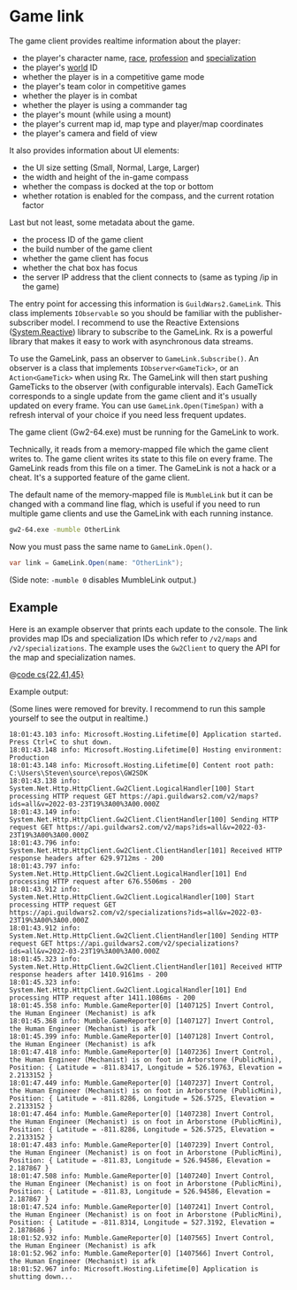 # Game link

The game client provides realtime information about the player:

- the player's character name, [race], [profession] and [specialization]
- the player's [world] ID
- whether the player is in a competitive game mode
- the player's team color in competitive games
- whether the player is in combat
- whether the player is using a commander tag
- the player's mount (while using a mount)
- the player's current map id, map type and player/map coordinates
- the player's camera and field of view

It also provides information about UI elements:

- the UI size setting (Small, Normal, Large, Larger)
- the width and height of the in-game compass
- whether the compass is docked at the top or bottom
- whether rotation is enabled for the compass, and the current rotation factor

Last but not least, some metadata about the game.

- the process ID of the game client
- the build number of the game client
- whether the game client has focus
- whether the chat box has focus
- the server IP address that the client connects to (same as typing /ip in the game)

The entry point for accessing this information is `GuildWars2.GameLink`. This class implements `IObservable` so you should be familiar with the publisher-subscriber model. I recommend to use the Reactive Extensions ([System.Reactive][Rx]) library to subscribe to the GameLink. Rx is a powerful library that makes it easy to work with asynchronous data streams.

To use the GameLink, pass an observer to `GameLink.Subscribe()`. An observer is a class that implements `IObserver<GameTick>`, or an `Action<GameTick>` when using Rx. The GameLink will then start pushing GameTicks to the observer (with configurable intervals). Each GameTick corresponds to a single update from the game client and it's usually updated on every frame. You can use `GameLink.Open(TimeSpan)` with a refresh interval of your choice if you need less frequent updates.

The game client (Gw2-64.exe) must be running for the GameLink to work.

Technically, it reads from a memory-mapped file which the game client writes to. The game client writes its state to this file on every frame. The GameLink reads from this file on a timer. The GameLink is not a hack or a cheat. It's a supported feature of the game client.

The default name of the memory-mapped file is `MumbleLink` but it can be changed with a command line flag, which is useful if you need to run multiple game clients and use the GameLink with each running instance.

``` cmd
gw2-64.exe -mumble OtherLink
```

Now you must pass the same name to `GameLink.Open()`.

``` csharp
var link = GameLink.Open(name: "OtherLink");
```

(Side note: `-mumble 0` disables MumbleLink output.)

## Example

Here is an example observer that prints each update to the console. The link provides map IDs and specialization IDs which refer to `/v2/maps` and `/v2/specializations`. The example uses the `Gw2Client` to query the API for the map and specialization names.

@[code cs{22,41,45}](../../../../samples/Mumble/GameReporter.cs)

Example output:

(Some lines were removed for brevity. I recommend to run this sample yourself to see the output in realtime.)

``` text
18:01:43.103 info: Microsoft.Hosting.Lifetime[0] Application started. Press Ctrl+C to shut down.
18:01:43.148 info: Microsoft.Hosting.Lifetime[0] Hosting environment: Production
18:01:43.148 info: Microsoft.Hosting.Lifetime[0] Content root path: C:\Users\Steven\source\repos\GW2SDK
18:01:43.138 info: System.Net.Http.HttpClient.Gw2Client.LogicalHandler[100] Start processing HTTP request GET https://api.guildwars2.com/v2/maps?ids=all&v=2022-03-23T19%3A00%3A00.000Z
18:01:43.149 info: System.Net.Http.HttpClient.Gw2Client.ClientHandler[100] Sending HTTP request GET https://api.guildwars2.com/v2/maps?ids=all&v=2022-03-23T19%3A00%3A00.000Z
18:01:43.796 info: System.Net.Http.HttpClient.Gw2Client.ClientHandler[101] Received HTTP response headers after 629.9712ms - 200
18:01:43.797 info: System.Net.Http.HttpClient.Gw2Client.LogicalHandler[101] End processing HTTP request after 676.5506ms - 200
18:01:43.912 info: System.Net.Http.HttpClient.Gw2Client.LogicalHandler[100] Start processing HTTP request GET https://api.guildwars2.com/v2/specializations?ids=all&v=2022-03-23T19%3A00%3A00.000Z
18:01:43.912 info: System.Net.Http.HttpClient.Gw2Client.ClientHandler[100] Sending HTTP request GET https://api.guildwars2.com/v2/specializations?ids=all&v=2022-03-23T19%3A00%3A00.000Z
18:01:45.323 info: System.Net.Http.HttpClient.Gw2Client.ClientHandler[101] Received HTTP response headers after 1410.9161ms - 200
18:01:45.323 info: System.Net.Http.HttpClient.Gw2Client.LogicalHandler[101] End processing HTTP request after 1411.1086ms - 200
18:01:45.358 info: Mumble.GameReporter[0] [1407125] Invert Control, the Human Engineer (Mechanist) is afk
18:01:45.368 info: Mumble.GameReporter[0] [1407127] Invert Control, the Human Engineer (Mechanist) is afk
18:01:45.399 info: Mumble.GameReporter[0] [1407128] Invert Control, the Human Engineer (Mechanist) is afk
18:01:47.418 info: Mumble.GameReporter[0] [1407236] Invert Control, the Human Engineer (Mechanist) is on foot in Arborstone (PublicMini), Position: { Latitude = -811.83417, Longitude = 526.19763, Elevation = 2.2133152 }
18:01:47.449 info: Mumble.GameReporter[0] [1407237] Invert Control, the Human Engineer (Mechanist) is on foot in Arborstone (PublicMini), Position: { Latitude = -811.8286, Longitude = 526.5725, Elevation = 2.2133152 }
18:01:47.464 info: Mumble.GameReporter[0] [1407238] Invert Control, the Human Engineer (Mechanist) is on foot in Arborstone (PublicMini), Position: { Latitude = -811.8286, Longitude = 526.5725, Elevation = 2.2133152 }
18:01:47.483 info: Mumble.GameReporter[0] [1407239] Invert Control, the Human Engineer (Mechanist) is on foot in Arborstone (PublicMini), Position: { Latitude = -811.83, Longitude = 526.94586, Elevation = 2.187867 }
18:01:47.508 info: Mumble.GameReporter[0] [1407240] Invert Control, the Human Engineer (Mechanist) is on foot in Arborstone (PublicMini), Position: { Latitude = -811.83, Longitude = 526.94586, Elevation = 2.187867 }
18:01:47.524 info: Mumble.GameReporter[0] [1407241] Invert Control, the Human Engineer (Mechanist) is on foot in Arborstone (PublicMini), Position: { Latitude = -811.8314, Longitude = 527.3192, Elevation = 2.1878686 }
18:01:52.932 info: Mumble.GameReporter[0] [1407565] Invert Control, the Human Engineer (Mechanist) is afk
18:01:52.962 info: Mumble.GameReporter[0] [1407566] Invert Control, the Human Engineer (Mechanist) is afk
18:01:52.967 info: Microsoft.Hosting.Lifetime[0] Application is shutting down...
```

[race]:https://wiki.guildwars2.com/wiki/Playable_races
[profession]:https://wiki.guildwars2.com/wiki/Profession
[specialization]:https://wiki.guildwars2.com/wiki/Specialization
[world]:https://wiki.guildwars2.com/wiki/World
[Rx]:https://www.nuget.org/packages/System.Reactive/